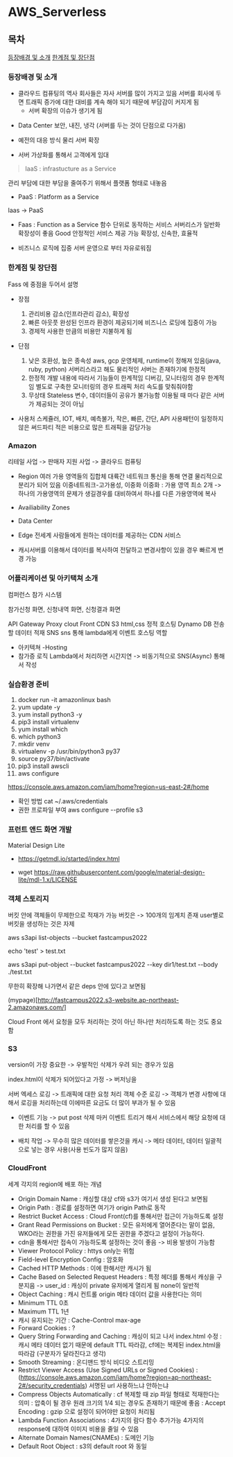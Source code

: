 # AWS_Serverless

## 목차

[등장배경 및 소개](#등장배경-및-소개)
[한계점 및 장단점](#한계점-및-장단점)

### 등장배경 및 소개

- 클라우드 컴퓨팅의 역사
  회사들은 자사 서버를 많이 가지고 있음
  서버를 회사에 두면 트래픽 증가에 대한 대비를 계속 해야 되기 때문에 부담감이 커지게 됨
  - 서버 확장의 이슈가 생기게 됨

* Data Center
  보안, 내진, 냉각 (서버를 두는 것이 단점으로 다가옴)

* 예전의 대응 방식
  물리 서버 확장
* 서버 가상화를 통해서 고객에게 임대

> IaaS : infrastucture as a Service

관리 부담에 대한 부담을 줄여주기 위해서 플랫폼 형태로 내놓음

- PaaS : Platform as a Service

Iaas -> PaaS

- Faas : Function as a Service
  함수 단위로 동작하는 서비스
  서버리스가 일반화
  확장성이 좋음 Good
  안정적인 서비스 제공 가능
  확장성, 신속한, 효율적

- 비즈니스 로직에 집중 서버 운영으로 부터 자유로워짐

### 한계점 및 장단점

Fass 에 중점을 두어서 설명

- 장점
  1. 관리비용 감소(인프라관리 감소), 확장성
  2. 빠른 아웃풋
     완성된 인프라 환경이 제공되기에 비즈니스 로딩에 집중이 가능
  3. 경제적
     사용한 만큼의 비용만 지불하게 됨
- 단점

  1. 낮은 호환성, 높은 종속성
     aws, gcp 운영체제, runtime이 정해져 있음(java, ruby, python)
     서버리스라고 해도 물리적인 서버는 존재하기에 한정적
  2. 한정적
     개발 내용에 따라서 기능들이 한계적임
     디버깅, 모니터링의 경우 한계적임
     별도로 구축한 모니터링의 경우 트래픽 처리 속도를 맞춰줘야함
  3. 무상태
     Stateless 변수, 데이터들이 공유가 불가능함
     이용될 때 마다 같은 서버가 제공되는 것이 아님

- 사용처
  스케쥴러, IOT, 배치, 예측불가, 작은, 빠른, 간단, API
  사용패턴이 일정하지 않은 써드파티
  적은 비용으로 많은 트래픽을 감당가능

### Amazon

리테일 사업 -> 판매자 지원 사업 -> 클라우드 컴퓨팅

- Region
  여러 가용 영역들의 집합체
  대륙간 네트워크 통신을 통해 연결
  물리적으로 분리가 되어 있음
  이중네트워크-고가용성, 이중화
  이중화 : 가용 영역 최소 2개 -> 하나의 가용영역의 문제가 생길경우를 대비하여서 하나를 다른 가용영역에 복사
- Availiability Zones
- Data Center

- Edge
  전세계 사람들에게 원하는 데이터를 제공하는 CDN 서비스

* 캐시서버를 이용해서 데이터를 복사하여 전달하고 변경사항이 있을 경우 빠르게 변경 가능

### 어플리케이션 및 아키택쳐 소개

컴퍼런스 참가 시스템

참가신청 화면, 신청내역 화면, 신청결과 화면

API Gateway
Proxy
clout Front
CDN
S3
html,css 정적 호스팅
Dynamo DB
전송할 데이터 적재
SNS
sns 통해 lambda에게 이벤트 호스팅 역할

- 아키텍쳐 -Hosting
- 참가증 로직 Lambda에서 처리하면 시간지연 -> 비동기적으로 SNS(Async) 통해서 작성

### 실습환경 준비

1. docker run -it amazonlinux bash
1. yum update -y
1. yum install python3 -y
1. pip3 install virtualenv
1. yum install which
1. which python3
1. mkdir venv
1. virtualenv -p /usr/bin/python3 py37
1. source py37/bin/activate
1. pip3 install awscli
1. aws configure

https://console.aws.amazon.com/iam/home?region=us-east-2#/home

- 확인 방법
  cat ~/.aws/credentials
- 권한 프로파일 부여
  aws configure --profile s3

### 프런트 앤드 화면 개발

Material Design Lite

- https://getmdl.io/started/index.html

* wget https://raw.githubusercontent.com/google/material-design-lite/mdl-1.x/LICENSE

### 객체 스토리지

버킷 안에 객체들이 무제한으로 적재가 가능
버킷은 -> 100개의 임계치 존재
user별로 버킷을 생성하는 것은 자제

aws s3api list-objects --bucket fastcampus2022

echo 'test' > test.txt

aws s3api put-object --bucket fastcampus2022 --key dir1/test.txt --body ./test.txt

무한히 확장해 나가면서 같은 deps 안에 있다고 보면됨

(mypage)[http://fastcampus2022.s3-website.ap-northeast-2.amazonaws.com/]

Cloud Front 에서 요청을 모두 처리하는 것이 아닌 하나만 처리하도록 하는 것도 중요함

### S3

version이 가장 중요한 -> 우발적인 삭제가 우려 되는 경우가 있음

index.html이 삭제가 되어있다고 가정 -> 버저닝을

서버 엑세스 로깅 -> 트래픽에 대한 요청 처리
객체 수준 로깅 -> 객체가 변경 사항에 대해서 로깅을 처리하는데 이에따른 요금도 더 많이 부과가 될 수 있음

- 이벤트 기능 -> put post 삭제 마커 이벤트 트리거 해서 서비스에서 해당 요청에 대한 처리를 할 수 있음

* 배치 작업 -> 무수히 많은 데이터를 쌓은것을 캐시 -> 메타 데이터, 데이터 일괄적으로 넣는 경우 사용(사용 빈도가 많지 않음)

### CloudFront

세계 각지의 region에 배포 하는 개념

- Origin Domain Name : 캐싱할 대상
  cf와 s3가 여기서 생성 된다고 보면됨
- Origin Path : 경로를 설정하면 여기가 origin Path로 동작
- Restrict Bucket Access : Cloud Front(cf)를 통해서만 접근이 가능하도록 설정
- Grant Read Permissions on Bucket : 모든 유저에게 열어준다는 말이 없음, WKO라는 권한을 가진 유저들에게 모든 권한을 주겠다고 설정이 가능하다.
- cdn을 통해서만 접속이 가능하도록 설정하는 것이 좋음 -> 비용 발생이 가능함
- Viewer Protocol Policy : httys only는 위험
- Field-level Encryption Config : 암호화
- Cached HTTP Methods : 이에 한해서만 캐시가 됨
- Cache Based on Selected Request Headers : 특정 헤더를 통해서 캐싱을 구분지음 -> user_id : 캐싱이 private 유저에게 열리게 됨 none이 일반적
- Object Caching : 캐시 컨트롤 origin 메타 데이터 값을 사용한다는 의미
- Minimum TTL 0초
- Maximum TTL 1년
- 캐시 유지되는 기간 : Cache-Control max-age
- Forward Cookies : ?
- Query String Forwarding and Caching : 캐싱이 되고 나서 index.html 수정 : 캐시 메타 데이터 없기 때문에 default TTL 따라감, cf에는 복제된 index.html을 따라감 (구분자가 달라진다고 생각)
- Smooth Streaming : 온디맨드 방식 비디오 스트리밍
- Restrict Viewer Access
  (Use Signed URLs or
  Signed Cookies) : (https://console.aws.amazon.com/iam/home?region=ap-northeast-2#/security_credentials) 서명된 url 사용하느냐 안하는냐
- Compress Objects Automatically : cf 복제할 때 zip 파일 형태로 적재한다는 의미 : 압축이 될 경우 원래 크기의 1/4 되는 경우도 존재하기 때문에 좋음 : Accept Encoding : gzip 으로 설정이 되어야만 요청이 처리됨
- Lambda Function Associations : 4가지의 람다 함수 추가가능
  4가지의 response에 대하여 이미지 비용을 줄일 수 있음
- Alternate Domain Names(CNAMEs) : 도메인 기능
- Default Root Object : s3의 default root 와 동일
